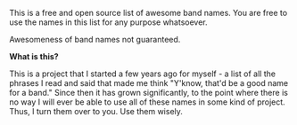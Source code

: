 This is a free and open source list of awesome band names. You are free to use the names in this list for any purpose whatsoever. 

Awesomeness of band names not guaranteed.

**What is this?**

This is a project that I started a few years ago for myself - a list of all the phrases I read and said that made me think "Y'know, that'd be a good name for a band."
Since then it has grown significantly, to the point where there is no way I will ever be able to use all of these names in some kind of project. Thus, I turn them over to you. Use them wisely.
